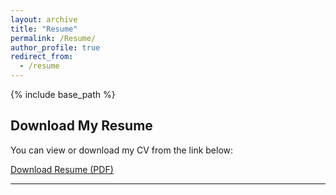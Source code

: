 ```yaml
---
layout: archive
title: "Resume"
permalink: /Resume/
author_profile: true
redirect_from:
  - /resume
---
```


{% include base_path %}

## Download My Resume

You can view or download my CV from the link below:

[Download Resume (PDF)](/files/resume.pdf)

---
